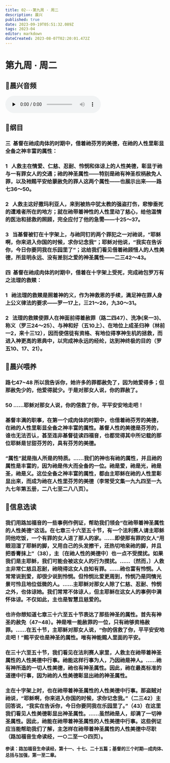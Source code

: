```yaml
---
title: 02---第九周 · 周二
description: 晨兴
published: true
date: 2023-09-19T05:51:32.089Z
tags: 2023-04
editor: markdown
dateCreated: 2023-08-07T02:20:01.472Z
---
```


# 第九周 · 周二
## 🎵晨兴音频
<audio id="audio" controls="" preload="none">
      <source id="mp3" src="/2023-04/week9/week9day2.mp3">
</audio>

## 📖纲目

### 三  基督在祂成肉体的时期中，借着祂芬芳的美德，在祂的人性里彰显全备之神丰富的属性：

### 1   人救主在情爱、仁慈、忍耐、怜悯和体谅上的人性美德，彰显于祂与一有罪女人的交通；祂的神圣属性——特别是祂有神圣权柄赦免人罪，以及衪赐平安给蒙赦免的罪人这两个属性——也展示出来——路七36～50。

### 2   人救主这好撒玛利亚人，来到被热中犹太教的强盗打伤，悲惨垂死的遭难者所在的地方；就在祂带着神性的人性里动了慈心，给他温情的医治和拯救的照顾，完全应付了他的急需——十25～37。

### 3   当基督被钉在十字架上，与祂同钉的两个罪犯之一对祂说，“耶稣啊，你来进入你国的时候，求你记念我”；耶稣对他说，“我实在告诉你，今日你要同我在乐园里了”；这给我们看见借着祂顾惜人的人性美德，所显明永远、没有差别之爱的神圣属性——二三42～43。

### 四  基督在祂成肉体的时期中，借着在十字架上受死，完成祂包罗万有之法理的救赎：

### 1   祂法理的救赎是照着神的义，作为神救恩的手续，满足神在罪人身上公义律法的要求——罗一17上，三21～26，九30～31。

### 2   法理的救赎使罪人在神面前得着赦罪（路二四47）、洗净(来一3)、称义（罗三24～25）、与神和好（五10上）、在地位上成圣归神（林前一2，来十三12），因而使信徒有资格、有地位得享神生机的拯救，而进入神更高的恩典中，以完成神永远的经纶，达到神终极的目的（罗五10、17、21）。

## 📖晨兴喂养

### **路七47~48	所以我告诉你，她许多的罪都赦免了，因为她爱得多；但那赦免少的，他爱得就少。于是对那女人说，你的罪赦了。**

### **50	……耶稣对那女人说，你的信救了你，平平安安地走吧！**

### 基督丰满的职事，在第一个成肉体的时期中，也借着祂芬芳的美德，在祂的人性里彰显全备之神丰富的属性。基督人性的美德是芬芳的，谁也无法否认，甚至连非基督徒读四福音，也都觉得其中所记载的那位耶稣是甘甜芬芳的，具有芬芳的美德。

### “属性”就是指人所是的特质。……我们的神也有祂的属性，并且祂的属性是丰富的，因为祂是伟大而全备的一位。祂是爱，祂是光，祂是圣，祂是义。这位全备之神丰富的属性，都由主耶稣在祂的人性里彰显出来，而成为祂在人性里芬芳的美德（李常受文集一九九四至一九九七年第五册，二八七至二八八页）。

## 📖信息选读

### 我们用路加福音的一些事例作例证，帮助我们领会“在祂带着神圣属性的人性美德”这话。在七章三十六至五十节，有一个法利赛人请主耶稣同他吃饭，一个有罪的女人进了那人的家。……即使那有罪的女人“用眼泪湿了耶稣的脚，又用自己的头发擦干，还热切地亲祂的脚，并且把香膏抹上”（38），主〔在祂人性的美德中〕也一点不受搅扰。如果我们是主耶稣，我们可能会被这女人的行为搅扰。……〔然而，〕人救主非常仁慈且忍耐，祂晓得这女人自知有罪。……祂也富有怜悯。人常常说到爱，却很少说到怜悯。但怜悯比爱更周到，怜悯乃是同情光景可怜且地位低微的人。……主耶稣对那女人除了仁慈、忍耐、怜悯之外，也体谅她。我们常常不体谅人，但主耶稣在这女人的事例中满怀体谅。不仅如此，主也是智慧且慈爱的。

### 也许你想知道七章三十六至五十节表达了那些神圣的属性。首先有神圣的赦免（47~48）。神是唯一能赦罪的一位，只有祂够资格赦罪。……在五十节，主耶稣对那女人说，“你的信救了你，平平安安地走吧！”赐平安也是神圣的属性。唯有神能赐人里面的平安。

### 在三十六至五十节，我们看见在法利赛人家里，人救主在祂带着神圣属性的人性美德中行事。祂能这样行事为人，乃因祂是神人。……祂有神所造的一切人性美德，祂也有神圣属性。因此，祂在最高标准的道德中行事，因为祂的人性美德彰显出祂的神圣属性。

### 主在十字架上时，也在祂带着神圣属性的人性美德中行事。那盗贼对祂说，“耶稣啊，你来进入你国的时候，求你记念我。”（二三42）主回答说，“我实在告诉你，今日你要同我在乐园里了。”（43）在这里我们看见人性美德彰显出神圣属性。……虽然祂是人，却满了一切神圣属性。因此，祂能在祂带着神圣属性的人性美德中行事。这些例证应当能帮助我们了解，主怎样在祂带着神圣属性的人性美德中尽职（路加福音生命读经，一○二至一○四页）。

**参读：路加福音生命读经，第十一、十七、二十五篇；基督的三个时期—成肉体、总括与加强，第一至二章。**
<!-- Google tag (gtag.js) -->
<script async src="https://www.googletagmanager.com/gtag/js?id=G-1P8709Z16T"></script>
<script>
  window.dataLayer = window.dataLayer || [];
  function gtag(){dataLayer.push(arguments);}
  gtag('js', new Date());

  gtag('config', 'G-1P8709Z16T');
</script>